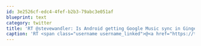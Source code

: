 ```yaml
---
id: 3e2526cf-edc4-4fef-b2b3-79abc3e051af
blueprint: text
category: twitter
title: 'RT @stevewandler: Is Android getting Google Music sync in Gingerbread? http://engt.co/ff2fM7"'
caption: 'RT <span class="username username_linked">@<a href="https://twitter.com/stevewandler" title="Steve Wandler">stevewandler</a></span>: Is Android getting Google Music sync in Gingerbread? http://engt.co/ff2fM7"'
---
```

